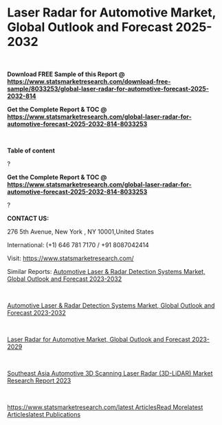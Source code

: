<h1>Laser Radar for Automotive Market, Global Outlook and Forecast 2025-2032</h1><br/><p><strong>Download FREE Sample of this Report @ <a href="https://www.statsmarketresearch.com/download-free-sample/8033253/global-laser-radar-for-automotive-forecast-2025-2032-814">https://www.statsmarketresearch.com/download-free-sample/8033253/global-laser-radar-for-automotive-forecast-2025-2032-814</a></strong></p>
 
 
 
 <div><b>Get the Complete Report & TOC @ <a href="https://www.statsmarketresearch.com/global-laser-radar-for-automotive-forecast-2025-2032-814-8033253">https://www.statsmarketresearch.com/global-laser-radar-for-automotive-forecast-2025-2032-814-8033253</a></b></div>
 
 
 
 <p><br />
 
 <b>Table of content</b></p>
 
 
 
 <p>? </p>
 
 
 
 <div><b>Get the Complete Report & TOC @ <a href="https://www.statsmarketresearch.com/global-laser-radar-for-automotive-forecast-2025-2032-814-8033253">https://www.statsmarketresearch.com/global-laser-radar-for-automotive-forecast-2025-2032-814-8033253</a></b></div>
 
 
 
 <p>? </p>
 
 
 
 <p><b>CONTACT US:</b><br />
 
 276 5th Avenue, New York , NY 10001,United States<br />
 
 International: (+1) 646 781 7170 / +91 8087042414<br />
 
 Visit: <a href="https://www.statsmarketresearch.com/">https://www.statsmarketresearch.com/</a><br />
 
 Similar Reports: <a href="https://www.statsmarketresearch.com/global-laser-radar-for-automotive-forecast-2025-2032-814-8033253">Automotive Laser & Radar Detection Systems Market, Global Outlook and Forecast 2023-2032</a><br />
 
 <br />
 
 <a href="https://www.statsmarketresearch.com/global-laser-radar-for-automotive-forecast-2025-2032-814-8033253">Automotive Laser & Radar Detection Systems Market, Global Outlook and Forecast 2023-2032</a><br />
 
 <br />
 
 <a href="https://www.statsmarketresearch.com/global-laser-radar-for-automotive-forecast-2025-2032-814-8033253">Laser Radar for Automotive Market, Global Outlook and Forecast 2023-2029</a><br />
 
 <br />
 
 <a href="https://www.statsmarketresearch.com/global-laser-radar-for-automotive-forecast-2025-2032-814-8033253">Southeast Asia Automotive 3D Scanning Laser Radar (3D-LiDAR) Market Research Report 2023</a><br />
 
 <br />
 
 <a href="https://gyeongbokgung.com">https://www.statsmarketresearch.com/</a><a href="https://hallyeomaritime.com">latest Articles</a><a href="https://jingwansa.com">Read More</a><a href="https://nguoiviet.jp/">latest Articles</a><a href="https://www.intelmarketresearch.com/">latest Publications</a></p>